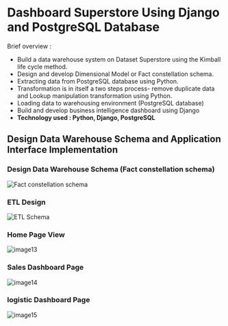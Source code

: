 # Dashboard Superstore Using Django and PostgreSQL Database

Brief overview : 
* Build a data warehouse system on Dataset Superstore using the Kimball life cycle method. 
* Design and develop Dimensional Model or Fact constellation schema.
* Extracting data from PostgreSQL database using Python.
* Transformation is in itself a two steps process- remove duplicate data and Lookup manipulation transformation using Python.
* Loading data to warehousing environment (PostgreSQL database)
* Build and develop business intelligence dashboard using Django 
* **Technology used : Python, Django, PostgreSQL**

## Design Data Warehouse Schema and Application Interface Implementation

### Design Data Warehouse Schema (Fact constellation schema)
![Fact constellation schema](https://github.com/paquitaputri/dashboard-superstore/assets/31913746/c15b3770-f726-4f86-b7f4-8595228c70b9)

### ETL Design
![ETL Schema](https://github.com/paquitaputri/dashboard-superstore/assets/31913746/af887fa0-d2f2-4a9b-8f6c-f76393f93695)

### Home Page View
![image13](https://github.com/paquitaputri/Data-Warehouse-for-Business-Intelligence-Dashboard-Using-PostgreSQL-Database/assets/31913746/a4888330-fa2c-4805-a539-334171846f9d)

### Sales Dashboard Page
![image14](https://github.com/paquitaputri/Data-Warehouse-for-Business-Intelligence-Dashboard-Using-PostgreSQL-Database/assets/31913746/2b56f441-9ca7-4eec-94be-78153eb502ef)

### logistic Dashboard Page
![image15](https://github.com/paquitaputri/Data-Warehouse-for-Business-Intelligence-Dashboard-Using-PostgreSQL-Database/assets/31913746/c5a06c0e-183a-4935-83d6-b7b18d50a7b1)

